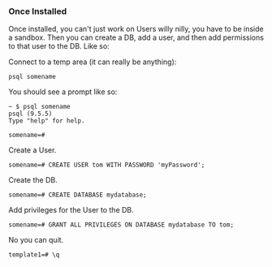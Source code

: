 ### Once Installed

Once installed, you can't just work on Users willy nilly, you have to be inside a sandbox. Then you can create a DB, add a user, and then add permissions to that user to the DB. Like so:

Connect to a temp area (it can really be anything):

```console
psql somename
```

You should see a prompt like so:

```console
~ $ psql somename
psql (9.5.5)
Type "help" for help.

somename=#
```

Create a User.

```console
somename=# CREATE USER tom WITH PASSWORD 'myPassword';
```

Create the DB.

```console
somename=# CREATE DATABASE mydatabase;
```

Add privileges for the User to the DB.

```console
somename=# GRANT ALL PRIVILEGES ON DATABASE mydatabase TO tom;
```

No you can quit.

```console
template1=# \q
```
